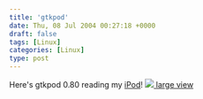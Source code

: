 ```yaml
---
title: 'gtkpod'
date: Thu, 08 Jul 2004 00:27:18 +0000
draft: false
tags: [Linux]
categories: [Linux]
type: post
---
```


Here's gtkpod 0.80 reading my [iPod](http://www.apple.com/ipod/)! [![](http://jroller.com/resources/jmrodri/gtkpod.png) large view](http://jroller.com/resources/jmrodri/gtkpod.png)